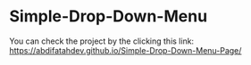 # Simple-Drop-Down-Menu
You can check the project by the clicking this link: https://abdifatahdev.github.io/Simple-Drop-Down-Menu-Page/
